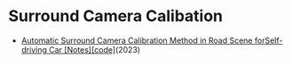# Surround Camera Calibation
- [Automatic Surround Camera Calibration Method in Road Scene forSelf-driving Car ](https://arxiv.org/abs/2305.16840)[[Notes]](https://github.com/metaselina/PaperNotes_Perception/blob/main/paper_notes/AutoCalib.md)[[code]](https://github.com/OpenCalib/SurroundCameraCalib)(2023)
